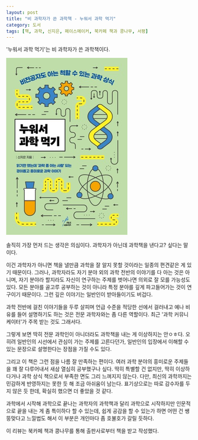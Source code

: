 ```yaml
---
layout: post
title: "비 과학자가 쓴 과학책 - 누워서 과학 먹기"
category: 도서
tags: [책, 과학, 신지은, 페이스메이커, 북카페 책과 콩나무, 서평]
---
```


'누워서 과학 먹기'는
비 과학자가 쓴 과학책이다.

![표지](/images/book/a-piece-of-science-book-h480.jpg)

솔직히 가장 먼저 드는 생각은 의심이다.
과학자가 아닌데 과학책을 낸다고? 싶다는 말이다.

이건 과학자가 아니면 책을 낼만큼 과학을 잘 알지 못할 것이라는 일종의 편견같은 게 있기 때문이다.
그러나, 과학자라도 자기 분야 외의 과학 전반의 이야기를 다 아는 것은 아니며,
자기 분야라 할지라도 자신이 연구하는 주제를 벗어나면 의외로 잘 모를 가능성도 있다.
모든 분야를 골고루 공부하는 것이 아니라 특정 분야를 깊게 파고들어가는 것이 연구이기 때문이다.
그런 깊은 이야기는 일반인이 받아들이기도 버겁다.

과학 전반에 걸친 이야기들을 두루 살피며
언급 수준을 적당한 선에서 걸러내고
예나 비유를 들어 설명하기도 하는 것은 전문 과학자와는 좀 다른 역할이다.
최근 '과학 커뮤니케이터'가 주목 받는 것도 그래서다.

그렇게 보면 딱히 전문 과학인이 아니더라도 과학책을 내는 게 이상하지는 안ㅇㅎ다.
오히려 일반인의 시선에서 관심이 가는 주제를 고른다던가,
일반인의 입장에서 이해할 수 있는 문장으로 설명한다는 장점을 가질 수도 있다.

그리고 이 책은 그런 점을 나름 잘 만족하는 편이다.
여러 과학 분야의 흥미로운 주제들을 꽤 잘 다루어내서 새삼 열심히 공부했구나 싶다.
딱히 특별할 건 없지만, 딱히 이상하다거나 과학 상식 책으로서 부족한 면도 그리 느껴지지 않는다.
다만, 최신의 과학까지는 민감하게 반영하지는 못한 듯 해 조금 아쉬움이 남는다.
표기상으로는 따로 감수자를 두지 않은 듯 한데, 확실히 했으면 더 좋았을 것 같다.

<!--
예를들어, 아침형 인간에 관한 얘기가 그렇다.
아침형 인간과 저녁형 인간은 유전자로 결정된다는게 주류 의견이다.
그런데 책에서는 마치 그저 습관에 의한 것인 것처럼 말한다.
유전자 결정이 사실로 받아들여지기 시작한게 이미 십수년 전부터라는 걸 생각하면...
-->

과학에서 시작해 과학으로 끝나는 과학자의 과학책과 달리
과학으로 시작하지만 인문적으로 끝을 내는 게 좀 특이하다 할 수 있는데,
쉽게 공감을 할 수 있는가 하면 어떤 건 쌩뚱맞다고 느낄법도 해서
이 부분은 개인마다 좀 호불호가 갈릴 듯하다.



<div class="im im-info">
이 리뷰는 북카페 책과 콩나무를 통해 출판사로부터 책을 받고 작성했다.
</div>
